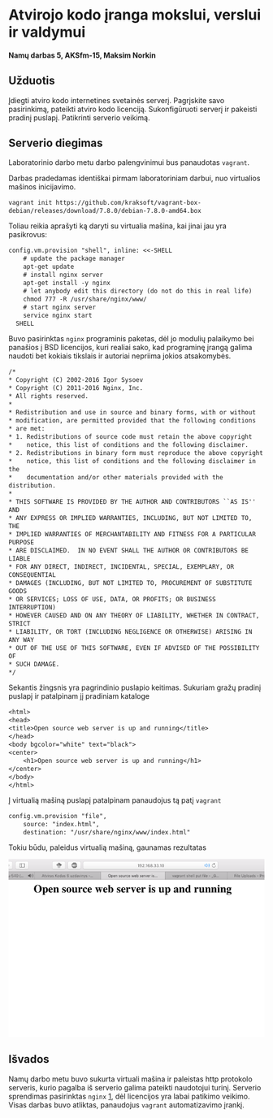 # Atvirojo kodo įranga mokslui, verslui ir valdymui

#### Namų darbas 5, AKSfm-15, Maksim Norkin 

## Užduotis

Įdiegti atviro kodo internetines svetainės serverį. Pagrįskite savo pasirinkimą, pateikti atviro kodo licenciją. Sukonfigūruoti serverį ir pakeisti pradinį puslapį. Patikrinti serverio veikimą.

## Serverio diegimas

Laboratorinio darbo metu darbo palengvinimui bus panaudotas ``vagrant``.

Darbas pradedamas identiškai pirmam laboratoriniam darbui, nuo virtualios mašinos inicijavimo.

    vagrant init https://github.com/kraksoft/vagrant-box-debian/releases/download/7.8.0/debian-7.8.0-amd64.box
    
Toliau reikia aprašyti ką daryti su virtualia mašina, kai jinai jau yra pasikrovus:

    config.vm.provision "shell", inline: <<-SHELL
        # update the package manager
        apt-get update
        # install nginx server
        apt-get install -y nginx
        # let anybody edit this directory (do not do this in real life)
        chmod 777 -R /usr/share/nginx/www/
        # start nginx server
        service nginx start
      SHELL

Buvo pasirinktas ``nginx`` programinis paketas, dėl jo modulių palaikymo bei panašios į BSD licencijos, kuri realiai sako, kad programinę įrangą galima naudoti bet kokiais tikslais ir autoriai nepriima jokios atsakomybės.

    /* 
    * Copyright (C) 2002-2016 Igor Sysoev
    * Copyright (C) 2011-2016 Nginx, Inc.
    * All rights reserved.
    *
    * Redistribution and use in source and binary forms, with or without
    * modification, are permitted provided that the following conditions
    * are met:
    * 1. Redistributions of source code must retain the above copyright
    *    notice, this list of conditions and the following disclaimer.
    * 2. Redistributions in binary form must reproduce the above copyright
    *    notice, this list of conditions and the following disclaimer in the
    *    documentation and/or other materials provided with the distribution.
    *
    * THIS SOFTWARE IS PROVIDED BY THE AUTHOR AND CONTRIBUTORS ``AS IS'' AND
    * ANY EXPRESS OR IMPLIED WARRANTIES, INCLUDING, BUT NOT LIMITED TO, THE
    * IMPLIED WARRANTIES OF MERCHANTABILITY AND FITNESS FOR A PARTICULAR PURPOSE
    * ARE DISCLAIMED.  IN NO EVENT SHALL THE AUTHOR OR CONTRIBUTORS BE LIABLE
    * FOR ANY DIRECT, INDIRECT, INCIDENTAL, SPECIAL, EXEMPLARY, OR CONSEQUENTIAL
    * DAMAGES (INCLUDING, BUT NOT LIMITED TO, PROCUREMENT OF SUBSTITUTE GOODS
    * OR SERVICES; LOSS OF USE, DATA, OR PROFITS; OR BUSINESS INTERRUPTION)
    * HOWEVER CAUSED AND ON ANY THEORY OF LIABILITY, WHETHER IN CONTRACT, STRICT
    * LIABILITY, OR TORT (INCLUDING NEGLIGENCE OR OTHERWISE) ARISING IN ANY WAY
    * OUT OF THE USE OF THIS SOFTWARE, EVEN IF ADVISED OF THE POSSIBILITY OF
    * SUCH DAMAGE.
    */

Sekantis žingsnis yra pagrindinio puslapio keitimas. Sukuriam gražų pradinį puslapį ir patalpinam jį pradiniam kataloge

    <html>
    <head>
    <title>Open source web server is up and running</title>
    </head>
    <body bgcolor="white" text="black">
    <center>
        <h1>Open source web server is up and running</h1>
    </center>
    </body>
    </html>
    
Į virtualią mašiną puslapį patalpinam panaudojus tą patį ``vagrant``

    config.vm.provision "file", 
        source: "index.html", 
        destination: "/usr/share/nginx/www/index.html"
        
Tokiu būdu, paleidus virtualią mašiną, gaunamas rezultatas

![](img/demo.png)

## Išvados

Namų darbo metu buvo sukurta virtuali mašina ir paleistas http protokolo serveris, kurio pagalba iš serverio galima pateikti naudotojui turinį. Serverio sprendimas pasirinktas ``nginx`` [1], dėl licencijos yra labai patikimo veikimo. Visas darbas buvo atliktas, panaudojus ``vagrant`` automatizavimo įrankį.

[1]: http://nginx.org/en/ 
